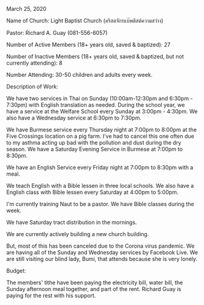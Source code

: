 March 25, 2020

Name of Church:    Light Baptist Church (คริสตจักรแบ๊พติสต์ความสว่าง)

Pastor: Richard A. Guay (081-556-6057)

Number of Active Members (18+ years old, saved & baptized): 27

Number of Inactive Members (18+ years old, saved & baptized, but not currently attending): 8

Number Attending: 30-50 children and adults every week.

Description of Work:

We have two services in Thai on Sunday (10:00am-12:30pm and 6:30pm - 7:30pm) with English translation as needed. During the school year, we have a service at the Welfare School every Sunday at 3:00pm - 4:30pm. We also have a Wednesday service at 6:30pm to 7:30pm.

We have Burmese service every Thursday night at 7:00pm to 8:00pm at the Five Crossings location on a pig farm. I've had to cancel this one often due to my asthma acting up bad with the pollution and dust during the dry season. We have a Saturday Evening Service in Burmese at 7:00pm to 8:30pm.

We have an English Service every Friday night at 7:00pm to 8:30pm with a meal.

We teach English with a Bible lessen in three local schools. We also have a English class with Bible lessen every Saturday at 4:00pm to 5:00pm.

I'm currently training Naut to be a pastor. We have Bible classes during the week.

We have Saturday tract distribution in the mornings.

We are currently actively building a new church building.

But, most of this has been canceled due to the Corona virus pandemic. We are having all of the Sunday and Wednesday services by Facebook Live. We are still visiting our blind lady, Bumi, that attends because she is very lonely.

Budget: 

The members' tithe have been paying the electricity bill, water bill, the Sunday afternoon meal together, and part of the rent. Richard Guay is paying for the rest with his support.
